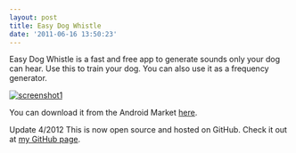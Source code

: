 ```yaml
---
layout: post
title: Easy Dog Whistle
date: '2011-06-16 13:50:23'
---
```



Easy Dog Whistle is a fast and free app to generate sounds only your dog can hear. Use this to train your dog. You can also use it as a frequency generator.

[![](http://66.147.244.180/~hunterda/content/images/2011/06/screenshot161-180x300.png "screenshot1")](http://66.147.244.180/~hunterda/content/images/2011/06/screenshot161.png)

You can download it from the Android Market [here](https://market.android.com/details?id=com.hunterdavis.easydogwhistle).

Update 4/2012 This is now open source and hosted on GitHub. Check it out at [my GitHub page](https://github.com/huntergdavis).


